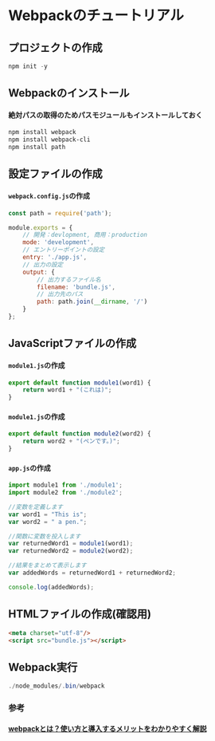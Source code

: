 # Webpackのチュートリアル
## プロジェクトの作成
```ps1
npm init -y
```
## Webpackのインストール
#### 絶対パスの取得のためパスモジュールもインストールしておく
```ps1
npm install webpack
npm install webpack-cli
npm install path
```
## 設定ファイルの作成
#### `webpack.config.js`の作成
```js
const path = require('path');

module.exports = {
    // 開発：devlopment, 商用：production
    mode: 'development',
    // エントリーポイントの設定
    entry: './app.js',
    // 出力の設定
    output: {
        // 出力するファイル名
        filename: 'bundle.js',
        // 出力先のパス
        path: path.join(__dirname, '/')
    }
};
```
## JavaScriptファイルの作成
#### `module1.js`の作成
```js
export default function module1(word1) {
    return word1 + "(これは)";
}
```
#### `module1.js`の作成
```js
export default function module2(word2) {
    return word2 + "(ペンです。)";
}
```
#### `app.js`の作成
```js
import module1 from './module1';
import module2 from './module2';

//変数を定義します
var word1 = "This is";
var word2 = " a pen.";

//関数に変数を投入します
var returnedWord1 = module1(word1);
var returnedWord2 = module2(word2);

//結果をまとめて表示します
var addedWords = returnedWord1 + returnedWord2;

console.log(addedWords);
```
## HTMLファイルの作成(確認用)
```html
<meta charset="utf-8"/>
<script src="bundle.js"></script>
```
## Webpack実行
```ps1
./node_modules/.bin/webpack
```
### 参考
#### [webpackとは？使い方と導入するメリットをわかりやすく解説](https://goworkship.com/magazine/how-to-webpack/)
